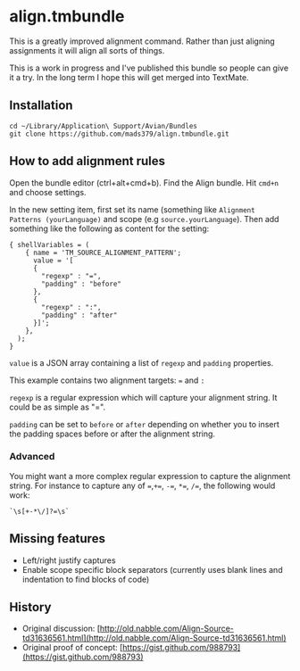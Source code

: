 # align.tmbundle

This is a greatly improved alignment command. Rather than just aligning
assignments it will align all sorts of things.

This is a work in progress and I've published this bundle so people can give it
a try. In the long term I hope this will get merged into TextMate.

## Installation

    cd ~/Library/Application\ Support/Avian/Bundles
    git clone https://github.com/mads379/align.tmbundle.git

## How to add alignment rules

Open the bundle editor (ctrl+alt+cmd+b). Find the Align bundle. Hit `cmd+n` and
choose settings. 

In the new setting item, first set its name (something like `Alignment Patterns (yourLanguage)` and scope (e.g `source.yourLanguage`). Then add something like
the following as content for the setting:

    { shellVariables = (
        { name = 'TM_SOURCE_ALIGNMENT_PATTERN';
          value = '[
          { 
            "regexp" : "=", 
            "padding" : "before"
          },
          { 
            "regexp" : ":", 
            "padding" : "after"
          }]';
        },
      );
    }

`value` is a JSON array containing a list of `regexp` and `padding` properties. 

This example contains two alignment targets: `=` and `:`

`regexp` is a regular expression which will capture your alignment string. It could be as simple as "=".

`padding` can be set to `before` or `after` depending on whether you to insert the padding spaces before or after the alignment string.

### Advanced

You might want a more complex regular expression to capture the alignment string. For instance to capture any of `=`,`+=`, `-=`, `*=`, `/=`, the following would work:

    `\s[+-*\/]?=\s`

## Missing features

- Left/right justify captures
- Enable scope specific block separators (currently uses blank lines and indentation to find blocks of code)

## History

- Original discussion: [http://old.nabble.com/Align-Source-td31636561.html](http://old.nabble.com/Align-Source-td31636561.html)
- Original proof of concept: [https://gist.github.com/988793](https://gist.github.com/988793)
